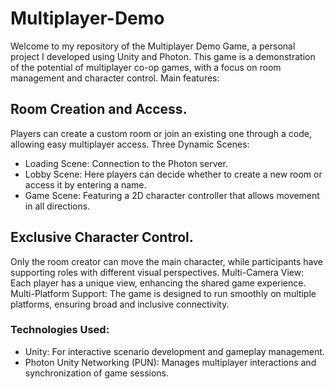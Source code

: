 # Multiplayer-Demo

Welcome to my repository of the Multiplayer Demo Game, a personal project I developed using Unity and Photon. This game is a demonstration of the potential of multiplayer co-op games, with a focus on room management and character control.
Main features:

## Room Creation and Access.
Players can create a custom room or join an existing one through a code, allowing easy multiplayer access.
Three Dynamic Scenes:
<ul>
 <li>Loading Scene: Connection to the Photon server.</li>
 <li>Lobby Scene: Here players can decide whether to create a new room or access it by entering a name.</li>
 <li>Game Scene: Featuring a 2D character controller that allows movement in all directions.</li>
</ul>

## Exclusive Character Control.
Only the room creator can move the main character, while participants have supporting roles with different visual perspectives.
 Multi-Camera View: Each player has a unique view, enhancing the shared game experience.
 Multi-Platform Support: The game is designed to run smoothly on multiple platforms, ensuring broad and inclusive connectivity.

### Technologies Used:

<ul>
 <li>Unity: For interactive scenario development and gameplay management.</li>
 <li>Photon Unity Networking (PUN): Manages multiplayer interactions and synchronization of game sessions.</li>
</ul>

